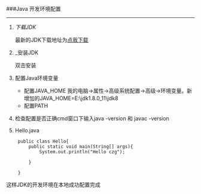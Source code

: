 ###Java 开发环境配置

***

1. _下载JDK_

	最新的JDK下载地址为[点我下载][1]
    
2. _安装JDK

	双击安装
    [](\images\jdk_jdk_install.png)
    
    [](\image\jdk_jre_install.png)
    
3. 配置Java环境变量

	+ 配置JAVA_HOME
	我的电脑->属性->高级系统配置->高级->环境变量。新增加的JAVA_HOME=E:\jdk1.8.0_11\jdk8
    [](\images\jdk_java_home.png)
    + 配置PATH
	[](\images\jdk_path.png)
    
1. 检查配置是否正确cmd窗口下输入java -version 和 javac -version
	[](\images\jdk_check.png)
5. Hello.java

		public class Hello{
        	public static void main(String[] args){
            	System.out.println("Hello czg");
            
            }
        
        }
    
    
   [](\images\java)
    
   [](\images\javac)
    
这样JDK的开发环境在本地成功配置完成
    
    
    
    
    
    
    
    
    
    
    
    
[1]:http://www.oracle.com/technetwork/java/javase/downloads/jdk8-arm-downloads-2187472.html    
